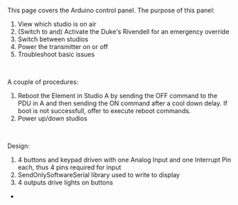 This page covers the Arduino control panel. The purpose of this panel:

1.  View which studio is on air
2.  (Switch to and) Activate the Duke's Rivendell for an emergency override
3.  Switch between studios
4.  Power the transmitter on or off
5.  Troubleshoot basic issues

 

A couple of procedures:

1.  Reboot the Element in Studio A by sending the OFF command to the PDU in A and then sending the ON command after a cool down delay. If boot is not successfull, offer to execute reboot commands.
2.  Power up/down studios

 

Design:

1.  4 buttons and keypad driven with one Analog Input and one Interrupt Pin each, thus 4 pins required for input
2.  SendOnlySoftwareSerial library used to write to display
3.  4 outputs drive lights on buttons

*

